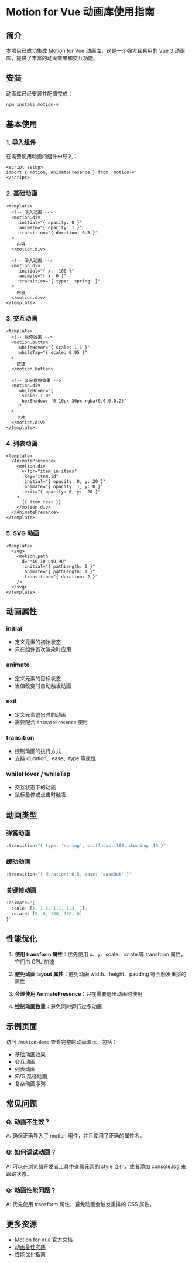 # Motion for Vue 动画库使用指南

## 简介

本项目已成功集成 Motion for Vue 动画库，这是一个强大且易用的 Vue 3 动画库，提供了丰富的动画效果和交互功能。

## 安装

动画库已经安装并配置完成：

```bash
npm install motion-v
```

## 基本使用

### 1. 导入组件

在需要使用动画的组件中导入：

```vue
<script setup>
import { motion, AnimatePresence } from 'motion-v'
</script>
```

### 2. 基础动画

```vue
<template>
  <!-- 淡入动画 -->
  <motion.div
    :initial="{ opacity: 0 }"
    :animate="{ opacity: 1 }"
    :transition="{ duration: 0.5 }"
  >
    内容
  </motion.div>

  <!-- 滑入动画 -->
  <motion.div
    :initial="{ x: -100 }"
    :animate="{ x: 0 }"
    :transition="{ type: 'spring' }"
  >
    内容
  </motion.div>
</template>
```

### 3. 交互动画

```vue
<template>
  <!-- 悬停效果 -->
  <motion.button
    :whileHover="{ scale: 1.1 }"
    :whileTap="{ scale: 0.95 }"
  >
    按钮
  </motion.button>

  <!-- 复杂悬停效果 -->
  <motion.div
    :whileHover="{
      scale: 1.05,
      boxShadow: '0 10px 30px rgba(0,0,0,0.2)'
    }"
  >
    卡片
  </motion.div>
</template>
```

### 4. 列表动画

```vue
<template>
  <AnimatePresence>
    <motion.div
      v-for="item in items"
      :key="item.id"
      :initial="{ opacity: 0, y: 20 }"
      :animate="{ opacity: 1, y: 0 }"
      :exit="{ opacity: 0, y: -20 }"
    >
      {{ item.text }}
    </motion.div>
  </AnimatePresence>
</template>
```

### 5. SVG 动画

```vue
<template>
  <svg>
    <motion.path
      d="M10,10 L90,90"
      :initial="{ pathLength: 0 }"
      :animate="{ pathLength: 1 }"
      :transition="{ duration: 2 }"
    />
  </svg>
</template>
```

## 动画属性

### initial

- 定义元素的初始状态
- 只在组件首次渲染时应用

### animate

- 定义元素的目标状态
- 当值改变时自动触发动画

### exit

- 定义元素退出时的动画
- 需要配合 `AnimatePresence` 使用

### transition

- 控制动画的执行方式
- 支持 duration、ease、type 等属性

### whileHover / whileTap

- 交互状态下的动画
- 鼠标悬停或点击时触发

## 动画类型

### 弹簧动画

```javascript
:transition="{ type: 'spring', stiffness: 100, damping: 10 }"
```

### 缓动动画

```javascript
:transition="{ duration: 0.5, ease: 'easeOut' }"
```

### 关键帧动画

```javascript
:animate="{
  scale: [1, 1.2, 1.1, 1.3, 1],
  rotate: [0, 0, 180, 180, 0]
}"
```

## 性能优化

1. **使用 transform 属性**：优先使用 x、y、scale、rotate 等 transform 属性，它们由 GPU 加速

2. **避免动画 layout 属性**：避免动画 width、height、padding 等会触发重排的属性

3. **合理使用 AnimatePresence**：只在需要退出动画时使用

4. **控制动画数量**：避免同时运行过多动画

## 示例页面

访问 `/motion-demo` 查看完整的动画演示，包括：

- 基础动画效果
- 交互动画
- 列表动画
- SVG 路径动画
- 复杂动画序列

## 常见问题

### Q: 动画不生效？

A: 确保正确导入了 motion 组件，并且使用了正确的属性名。

### Q: 如何调试动画？

A: 可以在浏览器开发者工具中查看元素的 style 变化，或者添加 console.log 来跟踪状态。

### Q: 动画性能问题？

A: 优先使用 transform 属性，避免动画会触发重排的 CSS 属性。

## 更多资源

- [Motion for Vue 官方文档](https://motion.dev/docs/vue-animation)
- [动画最佳实践](https://motion.dev/docs/vue-motion-component)
- [性能优化指南](https://motion.dev/docs/vue-animate-presence)

